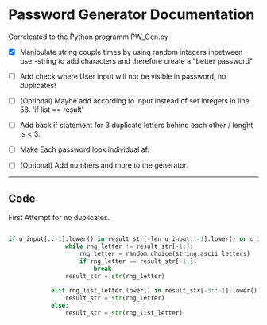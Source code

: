 # Password Generator Documentation

Correleated to the Python programm PW_Gen.py

- [x] Manipulate string couple times by using random integers inbetween user-string to add characters and therefore create a "better password"

- [ ] Add check where User input will not be visible in password, no duplicates!

- [ ] (Optional) Maybe add according to input instead of set integers in line 58. 'if list == result'

- [ ] Add back if statement for 3 duplicate letters behind each other / lenght is < 3.

- [ ] Make Each password look individual af.

- [ ] (Optional) Add numbers and more to the generator.

---
## Code

First Attempt for no duplicates.
```py

if u_input[::-1].lower() in result_str[-len_u_input::-1].lower() or u_input[-3::-1].lower() in result_str[-3::-1].lower():
                while rng_letter != result_str[-1:]:
                    rng_letter = random.choice(string.ascii_letters)
                    if rng_letter == result_str[-1:]:
                        break
                result_str = str(rng_letter)
                    
            elif rng_list_letter.lower() in result_str[-3::-1].lower() or rng_list_letter.lower() in result_str[-2:].lower(): 
                result_str = str(rng_letter)
            else:
                result_str = str(rng_list_letter) 
```

